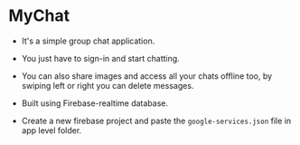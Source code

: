 # MyChat
* It's a simple group chat application.
* You just have to sign-in and start chatting.
* You can also share images and access all your chats offline too, by swiping left or right you can delete messages.

* Built using Firebase-realtime database.
* Create a new firebase project and paste the `google-services.json` file in app level folder.
